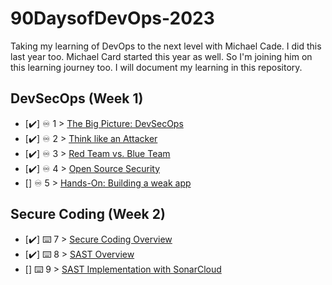# 90DaysofDevOps-2023
Taking my learning of DevOps to the next level with Michael Cade. I did this last year too. Michael Card started this year as well. So I'm joining him on this learning journey too. I will document my learning in this repository. 

## DevSecOps (Week 1)
- [✔️] ♾️ 1 > [The Big Picture: DevSecOps](Days/day01.md)
- [✔️] ♾️ 2 > [Think like an Attacker](Days/day02.md)
- [✔️] ♾️ 3 > [Red Team vs. Blue Team](Days/day03.md)
- [✔️] ♾️ 4 > [Open Source Security](Days/day04.md)
- [] ♾️ 5 > [Hands-On: Building a weak app](Days/day05.md)

## Secure Coding (Week 2)
- [✔️] ⌨️ 7 > [Secure Coding Overview](Days/day06.md)
- [✔️] ⌨️ 8 > [SAST Overview](Days/day07.md)
- [] ⌨️ 9 > [SAST Implementation with SonarCloud]()